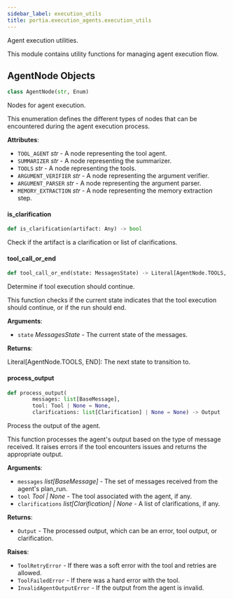 ```yaml
---
sidebar_label: execution_utils
title: portia.execution_agents.execution_utils
---
```


Agent execution utilities.

This module contains utility functions for managing agent execution flow.

## AgentNode Objects

```python
class AgentNode(str, Enum)
```

Nodes for agent execution.

This enumeration defines the different types of nodes that can be encountered
during the agent execution process.

**Attributes**:

- `TOOL_AGENT` _str_ - A node representing the tool agent.
- `SUMMARIZER` _str_ - A node representing the summarizer.
- `TOOLS` _str_ - A node representing the tools.
- `ARGUMENT_VERIFIER` _str_ - A node representing the argument verifier.
- `ARGUMENT_PARSER` _str_ - A node representing the argument parser.
- `MEMORY_EXTRACTION` _str_ - A node representing the memory extraction step.

#### is\_clarification

```python
def is_clarification(artifact: Any) -> bool
```

Check if the artifact is a clarification or list of clarifications.

#### tool\_call\_or\_end

```python
def tool_call_or_end(state: MessagesState) -> Literal[AgentNode.TOOLS, END]
```

Determine if tool execution should continue.

This function checks if the current state indicates that the tool execution
should continue, or if the run should end.

**Arguments**:

- `state` _MessagesState_ - The current state of the messages.
  

**Returns**:

  Literal[AgentNode.TOOLS, END]: The next state to transition to.

#### process\_output

```python
def process_output(
        messages: list[BaseMessage],
        tool: Tool | None = None,
        clarifications: list[Clarification] | None = None) -> Output
```

Process the output of the agent.

This function processes the agent&#x27;s output based on the type of message received.
It raises errors if the tool encounters issues and returns the appropriate output.

**Arguments**:

- `messages` _list[BaseMessage]_ - The set of messages received from the agent&#x27;s plan_run.
- `tool` _Tool | None_ - The tool associated with the agent, if any.
- `clarifications` _list[Clarification] | None_ - A list of clarifications, if any.
  

**Returns**:

- `Output` - The processed output, which can be an error, tool output, or clarification.
  

**Raises**:

- `ToolRetryError` - If there was a soft error with the tool and retries are allowed.
- `ToolFailedError` - If there was a hard error with the tool.
- `InvalidAgentOutputError` - If the output from the agent is invalid.

